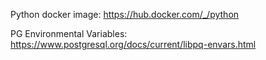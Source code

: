 Python docker image:
https://hub.docker.com/_/python

PG Environmental Variables:
https://www.postgresql.org/docs/current/libpq-envars.html